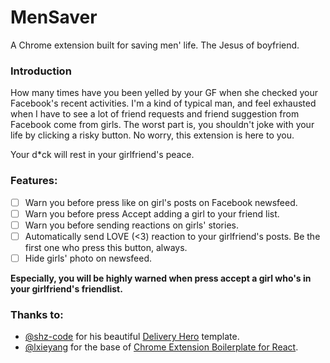 # MenSaver
A Chrome extension built for saving men' life. The Jesus of boyfriend.

### Introduction
How many times have you been yelled by your GF when she checked your Facebook's recent activities.
I'm a kind of typical man, and feel exhausted when I have to see a lot of friend requests
and friend suggestion from Facebook come from girls. The worst part is, you shouldn't
joke with your life by clicking a risky button. No worry, this extension is here to you.

Your d*ck will rest in your girlfriend's peace.

### Features:
- [ ] Warn you before press like on girl's posts on Facebook newsfeed.
- [ ] Warn you before press Accept adding a girl to your friend list.
- [ ] Warn you before sending reactions on girls' stories.
- [ ] Automatically send LOVE (<3) reaction to your girlfriend's posts. Be the first one who press this button, always.
- [ ] Hide girls' photo on newsfeed.

**Especially, you will be highly warned when press accept a girl who's in your girlfriend's friendlist.**

### Thanks to:
- [@shz-code](https://github.com/shz-code) for his beautiful [Delivery Hero](https://github.com/shz-code/delivery-hero) template.
- [@lxieyang](https://github.com/lxieyang) for the base of [Chrome Extension Boilerplate for React](https://github.com/lxieyang/chrome-extension-boilerplate-react).


